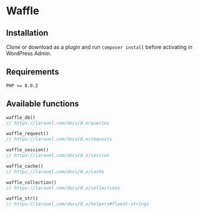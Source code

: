# Waffle

## Installation
Clone or download as a plugin and run `composer install` before activating in WordPress Admin.

## Requirements

```
PHP >= 8.0.2
```

## Available functions
```php
waffle_db()
// https://laravel.com/docs/8.x/queries

waffle_request()
// https://laravel.com/docs/8.x/requests

waffle_session()
// https://laravel.com/docs/8.x/session

waffle_cache()
// https://laravel.com/docs/8.x/cache

waffle_collection()
// https://laravel.com/docs/8.x/collections

waffle_str()
// https://laravel.com/docs/8.x/helpers#fluent-strings